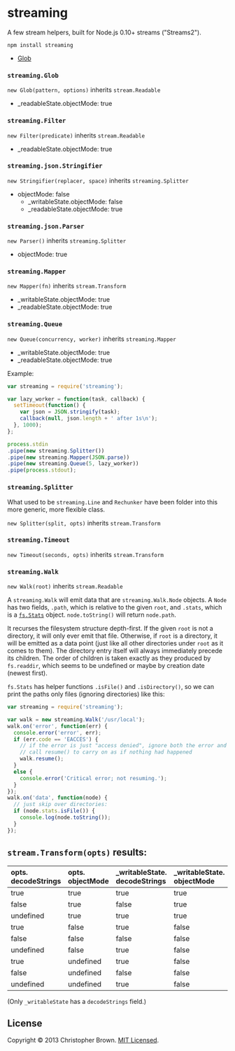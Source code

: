 # streaming

A few stream helpers, built for Node.js 0.10+ streams ("Streams2").

    npm install streaming

* [Glob](#glob)


### `streaming.Glob`

`new Glob(pattern, options)` inherits `stream.Readable`

* _readableState.objectMode: true


### `streaming.Filter`

`new Filter(predicate)` inherits `stream.Readable`

* _readableState.objectMode: true


### `streaming.json.Stringifier`

`new Stringifier(replacer, space)` inherits `streaming.Splitter`

* objectMode: false
  * _writableState.objectMode: false
  * _readableState.objectMode: true


### `streaming.json.Parser`

`new Parser()` inherits `streaming.Splitter`

* objectMode: true


### `streaming.Mapper`

`new Mapper(fn)` inherits `stream.Transform`

* _writableState.objectMode: true
* _readableState.objectMode: true


### `streaming.Queue`

`new Queue(concurrency, worker)` inherits `streaming.Mapper`

* _writableState.objectMode: true
* _readableState.objectMode: true

Example:

```javascript
var streaming = require('streaming');

var lazy_worker = function(task, callback) {
  setTimeout(function() {
    var json = JSON.stringify(task);
    callback(null, json.length + ' after 1s\n');
  }, 1000);
};

process.stdin
.pipe(new streaming.Splitter())
.pipe(new streaming.Mapper(JSON.parse))
.pipe(new streaming.Queue(5, lazy_worker))
.pipe(process.stdout);
```


### `streaming.Splitter`

What used to be `streaming.Line` and `Rechunker` have been folder into this more generic, more flexible class.

`new Splitter(split, opts)` inherits `stream.Transform`


### `streaming.Timeout`

`new Timeout(seconds, opts)` inherits `stream.Transform`

### `streaming.Walk`

`new Walk(root)` inherits `stream.Readable`

A `streaming.Walk` will emit data that are `streaming.Walk.Node` objects. A `Node` has two fields, `.path`, which is relative to the given `root`, and `.stats`, which is a [`fs.Stats`](http://nodejs.org/api/fs.html#fs_class_fs_stats) object. `node.toString()` will return `node.path`.

It recurses the filesystem structure depth-first. If the given `root` is not a directory, it will only ever emit that file. Otherwise, if `root` is a directory, it will be emitted as a data point (just like all other directories under `root` as it comes to them). The directory entry itself will always immediately precede its children. The order of children is taken exactly as they produced by `fs.readdir`, which seems to be undefined or maybe by creation date (newest first).

`fs.Stats` has helper functions `.isFile()` and `.isDirectory()`, so we can print the paths only files (ignoring directories) like this:

```javascript
var streaming = require('streaming');

var walk = new streaming.Walk('/usr/local');
walk.on('error', function(err) {
  console.error('error', err);
  if (err.code == 'EACCES') {
    // if the error is just "access denied", ignore both the error and the file.
    // call resume() to carry on as if nothing had happened
    walk.resume();
  }
  else {
    console.error('Critical error; not resuming.');
  }
});
walk.on('data', function(node) {
  // just skip over directories:
  if (node.stats.isFile()) {
    console.log(node.toString());
  }
});
```


## `stream.Transform(opts)` results:

<!-- the space after each period is to allow a line break -->
| opts. decodeStrings | opts. objectMode | _writableState. decodeStrings | _writableState. objectMode | _readableState. objectMode |
|:----|:----|:----|:----|:----|
| true | true | true | true | true |
| false | true | false | true | true |
| undefined | true | true | true | true |
| true | false | true | false | false |
| false | false | false | false | false |
| undefined | false | true | false | false |
| true | undefined | true | false | false |
| false | undefined | false | false | false |
| undefined | undefined | true | false | false |


(Only `_writableState` has a `decodeStrings` field.)

<!--
var booleans = [true, false, undefined];
function log_row(values) { console.log('| ' + values.join(' | ') + ' |'); };
(function() {
  log_row(['decodeStrings', 'objectMode',
    '_writableState.decodeStrings', '_writableState.objectMode', '_readableState.objectMode']);
  booleans.forEach(function(objectMode) {
    booleans.forEach(function(decodeStrings) {
      var t = new stream.Transform({objectMode: objectMode, decodeStrings: decodeStrings});
      log_row([decodeStrings, objectMode,
        t._writableState.decodeStrings, t._writableState.objectMode, t._readableState.objectMode]);
    });
  })
})();
-->

## License

Copyright © 2013 Christopher Brown. [MIT Licensed](LICENSE).
